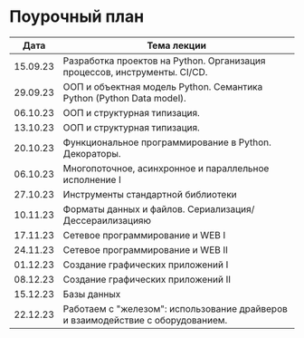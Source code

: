 # Поурочный план

| Дата     | Тема лекции                                                                     |
|----------|---------------------------------------------------------------------------------|
| 15.09.23 | Разработка проектов на Python. Организация процессов, инструменты. CI/CD.       |
| 29.09.23 | ООП и объектная модель Python. Семантика Python (Python Data model).            |
| 06.10.23 | ООП и cтруктурная типизация.                                                    |
 | 13.10.23 | ООП и cтруктурная типизация.                                                    |
 | 20.10.23 | Функциональное программирование в Python. Декораторы.                           |
 | 06.10.23 | Многопоточное, асинхронное и параллельное исполнение I                          |
 | 27.10.23 | Инструменты стандартной библиотеки                                              |
| 10.11.23 | Форматы данных и файлов. Сериализация/Дессераилизацияю                          |
| 17.11.23 | Сетевое программирование и WEB I                                                |
| 24.11.23 | Сетевое программирование и WEB II                                               |
| 01.12.23 | Создание графических приложений I                                               |
| 08.12.23 | Создание графических приложений II                                              |
| 15.12.23 | Базы данных                                                                     |
| 22.12.23 | Работаем с "железом": использование драйверов и взаимодействие с оборудованием. |